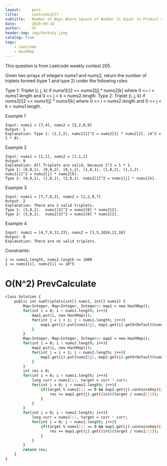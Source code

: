 ```yaml
---
layout:     post
title:      Leetcode1577
subtitle:   Number of Ways Where Square of Number Is Equal to Product of Two Numbers
date:       2020-09-10
author:     SY
header-img: img/darksky.jpeg
catalog: true
tags:
    - Leetcode
    - HashMap
---
```

This question is from Leetcode weekly contest 205.

Given two arrays of integers nums1 and nums2, return the number of triplets formed (type 1 and type 2) under the following rules:

Type 1: Triplet (i, j, k) if nums1[i]2 == nums2[j] * nums2[k] where 0 <= i < nums1.length and 0 <= j < k < nums2.length.
Type 2: Triplet (i, j, k) if nums2[i]2 == nums1[j] * nums1[k] where 0 <= i < nums2.length and 0 <= j < k < nums1.length.

Example 1
```
Input: nums1 = [7,4], nums2 = [5,2,8,9]
Output: 1
Explanation: Type 1: (1,1,2), nums1[1]^2 = nums2[1] * nums2[2]. (4^2 = 2 * 8). 
```
Example 2
```
Input: nums1 = [1,1], nums2 = [1,1,1]
Output: 9
Explanation: All Triplets are valid, because 1^2 = 1 * 1.
Type 1: (0,0,1), (0,0,2), (0,1,2), (1,0,1), (1,0,2), (1,1,2).  nums1[i]^2 = nums2[j] * nums2[k].
Type 2: (0,0,1), (1,0,1), (2,0,1). nums2[i]^2 = nums1[j] * nums1[k].
```

Example 3
```
Input: nums1 = [7,7,8,3], nums2 = [1,2,9,7]
Output: 2
Explanation: There are 2 valid triplets.
Type 1: (3,0,2).  nums1[3]^2 = nums2[0] * nums2[2].
Type 2: (3,0,1).  nums2[3]^2 = nums1[0] * nums1[1].
```

Example 4
```
Input: nums1 = [4,7,9,11,23], nums2 = [3,5,1024,12,18]
Output: 0
Explanation: There are no valid triplets.
```

Constraints:
```
1 <= nums1.length, nums2.length <= 1000
1 <= nums1[i], nums2[i] <= 10^5
```



# O(N^2) PrevCalculate

```bash
class Solution {
    public int numTriplets(int[] nums1, int[] nums2) {
        Map<Integer, Map<Integer, Integer>> map1 = new HashMap();
        for(int i = 0; i < nums1.length; i++){
            map1.put(i, new HashMap());
            for(int j = i + 1; j < nums1.length; j++){
                map1.get(i).put(nums1[j], map1.get(i).getOrDefault(nums1[j], 0) + 1);
            }
        }
        Map<Integer, Map<Integer, Integer>> map2 = new HashMap();
        for(int i = 0; i < nums2.length; i++){
            map2.put(i, new HashMap());
            for(int j = i + 1; j < nums2.length; j++){
                map2.get(i).put(nums2[j], map2.get(i).getOrDefault(nums2[j], 0) + 1);
            }
        }
        int res = 0;
        for(int i = 0; i < nums1.length; i++){
            long curr = nums1[i], target = curr * curr;
            for(int j = 0; j < nums2.length; j++){
                if(target % nums2[j] == 0 && map2.get(j).containsKey((int)(target / nums2[j]))){
                    res += map2.get(j).get((int)(target / nums2[j]));
                }
            }
        }
        for(int i = 0; i < nums2.length; i++){
            long curr = nums2[i], target = curr * curr;
            for(int j = 0; j < nums1.length; j++){
                if(target % nums1[j] == 0 && map1.get(j).containsKey((int)(target / nums1[j]))){
                    res += map1.get(j).get((int)(target / nums1[j]));
                } 
            }
        }
        return res;
    }
}
```
